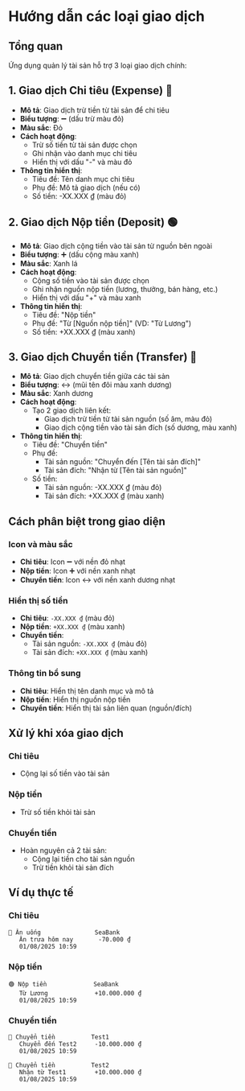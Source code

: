 # Hướng dẫn các loại giao dịch

## Tổng quan
Ứng dụng quản lý tài sản hỗ trợ 3 loại giao dịch chính:

## 1. Giao dịch Chi tiêu (Expense) 🔴
- **Mô tả**: Giao dịch trừ tiền từ tài sản để chi tiêu
- **Biểu tượng**: ➖ (dấu trừ màu đỏ)
- **Màu sắc**: Đỏ
- **Cách hoạt động**: 
  - Trừ số tiền từ tài sản được chọn
  - Ghi nhận vào danh mục chi tiêu
  - Hiển thị với dấu "-" và màu đỏ
- **Thông tin hiển thị**:
  - Tiêu đề: Tên danh mục chi tiêu
  - Phụ đề: Mô tả giao dịch (nếu có)
  - Số tiền: -XX.XXX ₫ (màu đỏ)

## 2. Giao dịch Nộp tiền (Deposit) 🟢
- **Mô tả**: Giao dịch cộng tiền vào tài sản từ nguồn bên ngoài
- **Biểu tượng**: ➕ (dấu cộng màu xanh)
- **Màu sắc**: Xanh lá
- **Cách hoạt động**:
  - Cộng số tiền vào tài sản được chọn
  - Ghi nhận nguồn nộp tiền (lương, thưởng, bán hàng, etc.)
  - Hiển thị với dấu "+" và màu xanh
- **Thông tin hiển thị**:
  - Tiêu đề: "Nộp tiền"
  - Phụ đề: "Từ [Nguồn nộp tiền]" (VD: "Từ Lương")
  - Số tiền: +XX.XXX ₫ (màu xanh)

## 3. Giao dịch Chuyển tiền (Transfer) 🔵
- **Mô tả**: Giao dịch chuyển tiền giữa các tài sản
- **Biểu tượng**: ↔️ (mũi tên đôi màu xanh dương)
- **Màu sắc**: Xanh dương
- **Cách hoạt động**:
  - Tạo 2 giao dịch liên kết:
    - Giao dịch trừ tiền từ tài sản nguồn (số âm, màu đỏ)
    - Giao dịch cộng tiền vào tài sản đích (số dương, màu xanh)
- **Thông tin hiển thị**:
  - Tiêu đề: "Chuyển tiền"
  - Phụ đề: 
    - Tài sản nguồn: "Chuyển đến [Tên tài sản đích]"
    - Tài sản đích: "Nhận từ [Tên tài sản nguồn]"
  - Số tiền: 
    - Tài sản nguồn: -XX.XXX ₫ (màu đỏ)
    - Tài sản đích: +XX.XXX ₫ (màu xanh)

## Cách phân biệt trong giao diện

### Icon và màu sắc
- **Chi tiêu**: Icon ➖ với nền đỏ nhạt
- **Nộp tiền**: Icon ➕ với nền xanh nhạt  
- **Chuyển tiền**: Icon ↔️ với nền xanh dương nhạt

### Hiển thị số tiền
- **Chi tiêu**: `-XX.XXX ₫` (màu đỏ)
- **Nộp tiền**: `+XX.XXX ₫` (màu xanh)
- **Chuyển tiền**: 
  - Tài sản nguồn: `-XX.XXX ₫` (màu đỏ)
  - Tài sản đích: `+XX.XXX ₫` (màu xanh)

### Thông tin bổ sung
- **Chi tiêu**: Hiển thị tên danh mục và mô tả
- **Nộp tiền**: Hiển thị nguồn nộp tiền
- **Chuyển tiền**: Hiển thị tài sản liên quan (nguồn/đích)

## Xử lý khi xóa giao dịch

### Chi tiêu
- Cộng lại số tiền vào tài sản

### Nộp tiền  
- Trừ số tiền khỏi tài sản

### Chuyển tiền
- Hoàn nguyên cả 2 tài sản:
  - Cộng lại tiền cho tài sản nguồn
  - Trừ tiền khỏi tài sản đích

## Ví dụ thực tế

### Chi tiêu
```
🔴 Ăn uống               SeaBank
   Ăn trưa hôm nay       -70.000 ₫
   01/08/2025 10:59
```

### Nộp tiền
```
🟢 Nộp tiền             SeaBank  
   Từ Lương             +10.000.000 ₫
   01/08/2025 10:59
```

### Chuyển tiền
```
🔵 Chuyển tiền          Test1
   Chuyển đến Test2     -10.000.000 ₫
   01/08/2025 10:59

🔵 Chuyển tiền          Test2
   Nhận từ Test1        +10.000.000 ₫
   01/08/2025 10:59
```